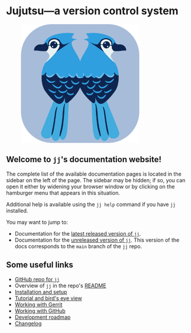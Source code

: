 # Jujutsu—a version control system

<figure>
<img title="jj logo" src="images/jj-logo.svg" width="320" height="320">
</figure>

## Welcome to `jj`'s documentation website!

<!-- This only applies to the website, not to the GitHub interface -->
The complete list of the available documentation pages is located in
the sidebar on the left of the page. The sidebar may be hidden; if so,
you can open it either by widening your browser window or by clicking
on the hamburger menu that appears in this situation.

Additional help is available using the `jj help` command if you have
`jj` installed.

You may want to jump to:

- Documentation for the [latest released version of `jj`](https://jj-vcs.github.io/jj/latest).
- Documentation for the [unreleased version of `jj`](https://jj-vcs.github.io/jj/prerelease). This version of the docs corresponds to the `main` branch of the `jj` repo.

## Some useful links

- [GitHub repo for `jj`](https://github.com/jj-vcs/jj)
- Overview of `jj` in the repo's [README](https://github.com/jj-vcs/jj?tab=readme-ov-file#readme)
- [Installation and setup](install-and-setup.md)
- [Tutorial and bird's eye view](tutorial.md)
- [Working with Gerrit](gerrit.md)
- [Working with GitHub](github.md)
- [Development roadmap](roadmap.md)
- [Changelog](changelog.md)
